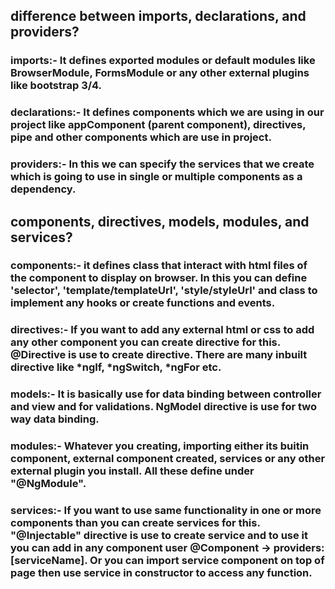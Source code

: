 ## difference between imports, declarations, and providers?

### imports:- It defines exported modules or default modules like BrowserModule, FormsModule or any other external plugins like bootstrap 3/4.

### declarations:- It defines components which we are using in our project like appComponent (parent component), directives, pipe and other components which are use in project.

### providers:- In this we can specify the services that we create which is going to use in single or multiple components as a dependency.

## components, directives, models, modules, and services?

### components:- it defines class that interact with html files of the component to display on browser. In this you can define 'selector', 'template/templateUrl', 'style/styleUrl' and class to implement any hooks or create functions and events.

### directives:- If you want to add any external html or css to add any other component you can create directive for this. @Directive is use to create directive. There are many inbuilt directive like *ngIf, *ngSwitch, *ngFor etc.

### models:- It is basically use for data binding between controller and view and for validations. NgModel directive is use for two way data binding.

### modules:- Whatever you creating, importing either its buitin component, external component created, services or any other external plugin you install. All these define under "@NgModule".

### services:- If you want to use same functionality in one or more components than you can create services for this. "@Injectable" directive is use to create service and  to use it you can add in any component user @Component -> providers: [serviceName]. Or you can import service component on top of page then use service in constructor to access any function.
